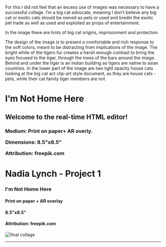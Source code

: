 For this I did not feel that an excess use of images was necessary to have a successful collage. I’m a big cat advocate, meaning I don’t believe any big cat or exotic cats should be owned as pets or used and bredin the exotic pet trade as well as used and exploited as props of entertainment.

In the image there are hints of big cat origins, imprisonment and protection.

The design of the image is to present a comfortable and rich response to the soft colors, meant to be distracting from implications of the image. The bright white of the tigers fur creates a harsh enough contrast to bring the eyes focused to the tiger, through the mess of the bars around the image. Behind and under the tiger is an Indian building as tigers are native to asian countries. In the lower part of the image are two light opacity house cats looking at the big cat act clip-art style document, as they are house cats - pets, while their cat family tiger members are not

<h1>I’m Not Home Here
<h2>Welcome to the real-time HTML editor!</h2>
<p><h3>Medium: Print on paper+ AR overly.</p>

<p>Dimensions: 8.5"x8.5"</p>

<p>Attribution: freepik.com

# Nadia Lynch - Project 1

### I'm Not Home Here
#### Print on paper + AR overlay
#### 8.5"x8.5"
#### Attribution: freepik.com
![final collage](https://imgur.com/a/sIJlAAv)
***

